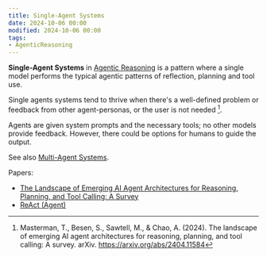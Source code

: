 ```yaml
---
title: Single-Agent Systems
date: 2024-10-06 00:00
modified: 2024-10-06 00:00
tags:
- AgenticReasoning
---
```


**Single-Agent Systems** in [Agentic Reasoning](agentic-reasoning.md) is a pattern where a single model performs the typical agentic patterns of reflection, planning and tool use.

Single agents systems tend to thrive when there's a well-defined problem or feedback from other agent-personas, or the user is not needed [^1].

Agents are given system prompts and the necessary tools; no other models provide feedback. However, there could be options for humans to guide the output.

See also [Multi-Agent Systems](../../../permanent/multi-agent-systems.md).

Papers:
* [The Landscape of Emerging AI Agent Architectures for Reasoning, Planning, and Tool Calling: A Survey](../../../permanent/the-landscape-of-emerging-ai-agent-architectures-for-reasoning-planning-and-tool-calling-a-survey.md)
* [ReAct (Agent)](../../../permanent/react-agent.md)

[^1]: Masterman, T., Besen, S., Sawtell, M., & Chao, A. (2024). The landscape of emerging AI agent architectures for reasoning, planning, and tool calling: A survey. arXiv. https://arxiv.org/abs/2404.11584